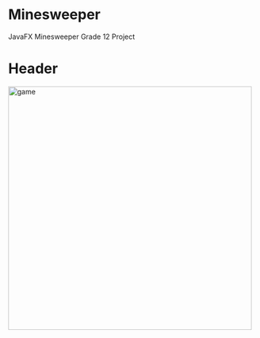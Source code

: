 # Minesweeper
JavaFX Minesweeper Grade 12 Project


# Header
<img width="491" alt="game" src="https://user-images.githubusercontent.com/24628243/46699471-ea161600-cbe7-11e8-8a99-5dc1c0cd064c.png">
